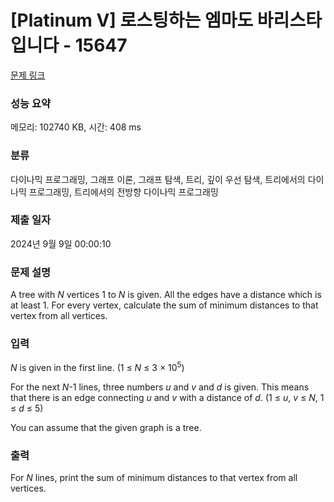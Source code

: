 # [Platinum V] 로스팅하는 엠마도 바리스타입니다 - 15647 

[문제 링크](https://www.acmicpc.net/problem/15647) 

### 성능 요약

메모리: 102740 KB, 시간: 408 ms

### 분류

다이나믹 프로그래밍, 그래프 이론, 그래프 탐색, 트리, 깊이 우선 탐색, 트리에서의 다이나믹 프로그래밍, 트리에서의 전방향 다이나믹 프로그래밍

### 제출 일자

2024년 9월 9일 00:00:10

### 문제 설명

<p>A tree with <em>N</em> vertices 1 to <em>N</em> is given. All the edges have a distance which is at least 1. For every vertex, calculate the sum of minimum distances to that vertex from all vertices.</p>

### 입력 

 <p><em>N</em> is given in the first line. (1 ≤ <em>N</em> ≤ 3 × 10<sup>5</sup>)</p>

<p>For the next <em>N</em>-1 lines, three numbers <em>u</em> and <em>v</em> and <em>d</em> is given. This means that there is an edge connecting <em>u</em> and <em>v</em> with a distance of <em>d</em>. (1 ≤ <em>u</em>, <em>v</em> ≤ <em>N</em>, 1 ≤ <em>d</em> ≤ 5)</p>

<p>You can assume that the given graph is a tree.</p>

### 출력 

 <p>For <em>N</em> lines, print the sum of minimum distances to that vertex from all vertices.</p>

